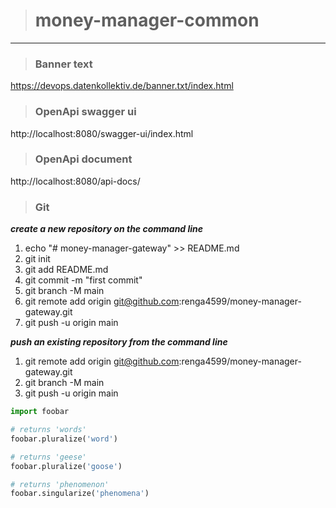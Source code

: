 ># money-manager-common
___

>### Banner text
https://devops.datenkollektiv.de/banner.txt/index.html

>### OpenApi swagger ui
http://localhost:8080/swagger-ui/index.html

>### OpenApi document
http://localhost:8080/api-docs/

>### Git
***create a new repository on the command line***

1. echo "# money-manager-gateway" >> README.md
2. git init
3. git add README.md
4. git commit -m "first commit"
5. git branch -M main
6. git remote add origin git@github.com:renga4599/money-manager-gateway.git
7. git push -u origin main

___push an existing repository from the command line___
1. git remote add origin git@github.com:renga4599/money-manager-gateway.git
2. git branch -M main
3. git push -u origin main



```python
import foobar

# returns 'words'
foobar.pluralize('word')

# returns 'geese'
foobar.pluralize('goose')

# returns 'phenomenon'
foobar.singularize('phenomena')
```